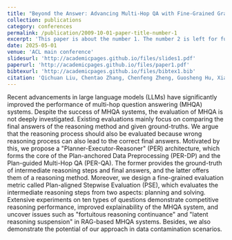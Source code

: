 ```yaml
---
title: "Beyond the Answer: Advancing Multi-Hop QA with Fine-Grained Graph Reasoning and Evaluation"
collection: publications
category: conferences
permalink: /publication/2009-10-01-paper-title-number-1
excerpt: 'This paper is about the number 1. The number 2 is left for future work.'
date: 2025-05-01
venue: 'ACL main conference'
slidesurl: 'http://academicpages.github.io/files/slides1.pdf'
paperurl: 'http://academicpages.github.io/files/paper1.pdf'
bibtexurl: 'http://academicpages.github.io/files/bibtex1.bib'
citation: 'Qichuan Liu, Chentao Zhang, Chenfeng Zheng, Guosheng Hu, Xiaodong Li, and Zhihong Zhang. Beyond the Answer: Advancing Multi-Hop QA with Fine-Grained Graph Reasoning and Evaluation, ACL, 2025. <span style="color: red">（CCF-A类）</span>'
---
```

Recent advancements in large language models (LLMs) have significantly improved the performance of multi-hop question answering (MHQA) systems. Despite the success of MHQA systems, the evaluation of MHQA is not deeply investigated. Existing evaluations mainly focus on comparing the final answers of the reasoning method and given ground-truths. We argue that the reasoning process should also be evaluated because wrong reasoning process can also lead to the correct final answers. Motivated by this, we propose a "Planner-Executor-Reasoner" (PER) architecture, which forms the core of the Plan-anchored Data Preprocessing (PER-DP) and the Plan-guided Multi-Hop QA (PER-QA). The former provides the ground-truth of intermediate reasoning steps and final answers, and the latter offers them of a reasoning method. Moreover, we design a fine-grained evaluation metric called Plan-aligned Stepwise Evaluation (PSE), which evaluates the intermediate reasoning steps from two aspects: planning and solving. Extensive experiments on ten types of questions demonstrate competitive reasoning performance, improved explainability of the MHQA system, and uncover issues such as "fortuitous reasoning continuance" and "latent reasoning suspension" in RAG-based MHQA systems. Besides, we also demonstrate the potential of our approach in data contamination scenarios.
